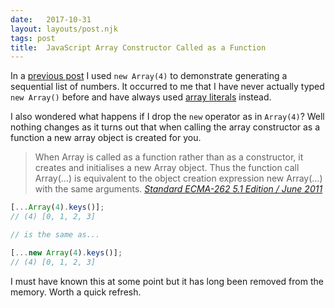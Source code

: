 ```yaml
---
date:   2017-10-31
layout: layouts/post.njk
tags: post
title:  JavaScript Array Constructor Called as a Function
---
```


In a [previous post](/posts/javascript-sequential-array-of-numbers/) I used `new Array(4)` to demonstrate generating a sequential list of numbers. It occurred to me that I have never actually typed `new Array()` before and have always used [array literals](https://developer.mozilla.org/en-US/docs/Web/JavaScript/Guide/Grammar_and_types#Array_literals) instead.

I also wondered what happens if I drop the `new` operator as in `Array(4)`? Well nothing changes as it turns out that when calling the array constructor as a function a new array object is created for you.

> When Array is called as a function rather than as a constructor, it creates and initialises a new Array object. Thus the function call Array(…) is equivalent to the object creation expression new Array(…) with the same arguments.
<cite>[Standard ECMA-262 5.1 Edition / June 2011](https://www.ecma-international.org/ecma-262/5.1/#sec-15.4.1)</cite>

```js
[...Array(4).keys()];
// (4) [0, 1, 2, 3]

// is the same as...

[...new Array(4).keys()];
// (4) [0, 1, 2, 3]

```

I must have known this at some point but it has long been removed from the memory. Worth a quick refresh.